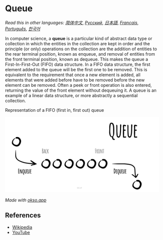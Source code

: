# Queue

_Read this in other languages:_
[_简体中文_](README.zh-CN.md),
[_Русский_](README.ru-RU.md),
[_日本語_](README.ja-JP.md),
[_Français_](README.fr-FR.md),
[_Português_](README.pt-BR.md),
[_한국어_](README.ko-KR.md)

In computer science, a **queue** is a particular kind of abstract data
type or collection in which the entities in the collection are
kept in order and the principle (or only) operations on the
collection are the addition of entities to the rear terminal
position, known as enqueue, and removal of entities from the
front terminal position, known as dequeue. This makes the queue
a First-In-First-Out (FIFO) data structure. In a FIFO data
structure, the first element added to the queue will be the
first one to be removed. This is equivalent to the requirement
that once a new element is added, all elements that were added
before have to be removed before the new element can be removed.
Often a peek or front operation is also entered, returning the
value of the front element without dequeuing it. A queue is an
example of a linear data structure, or more abstractly a
sequential collection.

Representation of a FIFO (first in, first out) queue

![Queue](./images/queue.jpeg)

*Made with [okso.app](https://okso.app)*

## References

- [Wikipedia](https://en.wikipedia.org/wiki/Queue_(abstract_data_type))
- [YouTube](https://www.youtube.com/watch?v=wjI1WNcIntg&list=PLLXdhg_r2hKA7DPDsunoDZ-Z769jWn4R8&index=3&)
